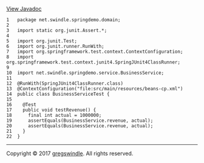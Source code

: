 [View
Javadoc](../../../../../testapidocs/net/swindle/springdemo/domain/BusinessServiceTest.md)

    1   package net.swindle.springdemo.domain;
    2   
    3   import static org.junit.Assert.*;
    4   
    5   import org.junit.Test;
    6   import org.junit.runner.RunWith;
    7   import org.springframework.test.context.ContextConfiguration;
    8   import org.springframework.test.context.junit4.SpringJUnit4ClassRunner;
    9   
    10  import net.swindle.springdemo.service.BusinessService;
    11  
    12  @RunWith(SpringJUnit4ClassRunner.class)
    13  @ContextConfiguration("file:src/main/resources/beans-cp.xml")
    14  public class BusinessServiceTest {
    15  
    16    @Test
    17    public void testRevenue() {
    18      final int actual = 1000000;
    19      assertEquals(BusinessService.revenue, actual);
    20      assertEquals(BusinessService.revenue, actual);
    21    }
    22  }

-----

Copyright © 2017 [gregswindle](https://github.com/gregswindle). All
rights reserved.
